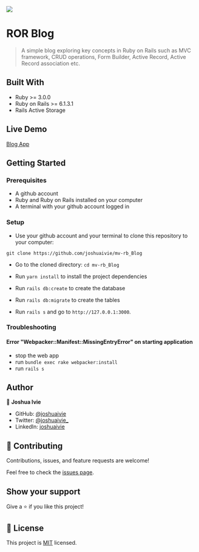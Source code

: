![](https://img.shields.io/badge/Microverse-blueviolet)

# ROR Blog

> A simple blog exploring key concepts in Ruby on Rails such as MVC framework, CRUD operations, Form Builder, Active Record, Active Record association etc.

## Built With

- Ruby >= 3.0.0
- Ruby on Rails >= 6.1.3.1
- Rails Active Storage

## Live Demo

[Blog App](https://rails-template-blog.herokuapp.com/)

## Getting Started

### Prerequisites

- A github account
- Ruby and Ruby on Rails installed on your computer
- A terminal with your github account logged in

### Setup

- Use your github account and your terminal to clone this repository to your computer:

`git clone https://github.com/joshuaivie/mv-rb_Blog`

- Go to the cloned directory:
  `cd mv-rb_Blog`

- Run `yarn install` to install the project dependencies

- Run `rails db:create` to create the database

- Run `rails db:migrate` to create the tables

- Run `rails s` and go to `http://127.0.0.1:3000`.

### Troubleshooting

#### Error "Webpacker::Manifest::MissingEntryError" on starting application

- stop the web app
- run `bundle exec rake webpacker:install`
- run `rails s`

## Author

👤 **Joshua Ivie**

- GitHub: [@joshuaivie](https://github.com/joshuaivie)
- Twitter: [@joshuaivie\_](https://twitter.com/joshuaivie_)
- LinkedIn: [joshuaivie](https://linkedin.com/in/joshuaivie)

## 🤝 Contributing

Contributions, issues, and feature requests are welcome!

Feel free to check the [issues page](issues/).

## Show your support

Give a ⭐️ if you like this project!

## 📝 License

This project is [MIT](lic.url) licensed.

